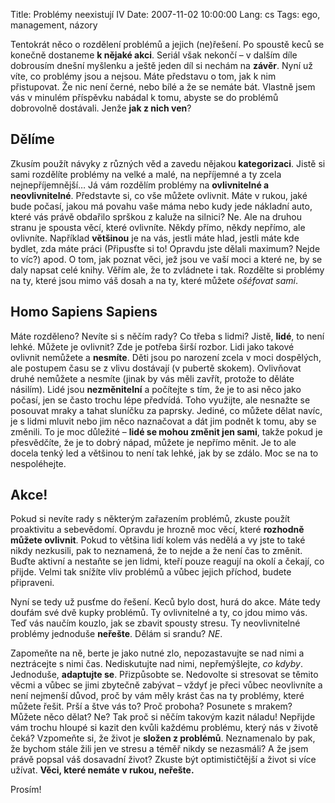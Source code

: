 Title: Problémy neexistují IV
Date: 2007-11-02 10:00:00
Lang: cs
Tags: ego, management, názory

Tentokrát něco o rozdělení problémů a jejich (ne)řešení. Po spoustě keců se konečně dostaneme **k nějaké akci**. Seriál však nekončí – v dalším díle dobrousím dnešní myšlenku a ještě jeden díl si nechám na **závěr**.
Nyní už víte, co problémy jsou a nejsou. Máte představu o tom, jak k nim přistupovat. Že nic není černé, nebo bílé a že se nemáte bát. Vlastně jsem vás v minulém příspěvku nabádal k tomu, abyste se do problémů dobrovolně dostávali. Jenže **jak z nich ven**?

## Dělíme

Zkusím použít návyky z různých věd a zavedu nějakou **kategorizaci**. Jistě si sami rozdělíte problémy na velké a malé, na nepříjemné a ty zcela nejnepříjemnější… Já vám rozdělím problémy na **ovlivnitelné a neovlivnitelné**. Představte si, co vše můžete ovlivnit. Máte v rukou, jaké bude počasí, jakou má povahu vaše máma nebo kudy jede nákladní auto, které vás právě obdařilo sprškou z kaluže na silnici? Ne. Ale na druhou stranu je spousta věcí, které ovlivníte. Někdy přímo, někdy nepřímo, ale ovlivníte. Například **většinou** je na vás, jestli máte hlad, jestli máte kde bydlet, zda máte práci (Připusťte si to! Opravdu jste dělali maximum? Nejde to víc?) apod. O tom, jak poznat věci, jež jsou ve vaší moci a které ne, by se daly napsat celé knihy. Věřím ale, že to zvládnete i tak. Rozdělte si problémy na ty, které jsou mimo váš dosah a na ty, které můžete *ošéfovat sami*.

## Homo Sapiens Sapiens

Máte rozděleno? Nevíte si s něčím rady? Co třeba s lidmi? Jistě, **lidé**, to není lehké. Můžete je ovlivnit? Zde je potřeba širší rozbor. Lidi jako takové ovlivnit nemůžete a **nesmíte**. Děti jsou po narození zcela v moci dospělých, ale postupem času se z vlivu dostávají (v pubertě skokem). Ovlivňovat druhé nemůžete a nesmíte (jinak by vás měli zavřít, protože to děláte násilím). Lidé jsou **nezměnitelní** a počítejte s tím, že je to asi něco jako počasí, jen se často trochu lépe předvídá. Toho využijte, ale nesnažte se posouvat mraky a tahat sluníčku za paprsky. Jediné, co můžete dělat navíc, je s lidmi mluvit nebo jim něco naznačovat a dát jim podnět k tomu, aby se změnili. To je moc důležité – **lidé se mohou změnit jen sami**, takže pokud je přesvědčíte, že je to dobrý nápad, můžete je nepřímo měnit. Je to ale docela tenký led a většinou to není tak lehké, jak by se zdálo. Moc se na to nespoléhejte.

## Akce!

Pokud si nevíte rady s některým zařazením problémů, zkuste použít proaktivitu a sebevědomí. Opravdu je hrozně moc věcí, které **rozhodně můžete ovlivnit**. Pokud to většina lidí kolem vás nedělá a vy jste to také nikdy nezkusili, pak to neznamená, že to nejde a že není čas to změnit. Buďte aktivní a nestaňte se jen lidmi, kteří pouze reagují na okolí a čekají, co přijde. Velmi tak snížíte vliv problémů a vůbec jejich příchod, budete připraveni.

Nyní se tedy už pusťme do řešení. Keců bylo dost, hurá do akce. Máte tedy doufám své dvě kupky problémů. Ty ovlivnitelné a ty, co jdou mimo vás. Teď vás naučím kouzlo, jak se zbavit spousty stresu. Ty neovlivnitelné problémy jednoduše **neřešte**. Dělám si srandu?
*NE*.

Zapomeňte na ně, berte je jako nutné zlo, nepozastavujte se nad nimi a neztrácejte s nimi čas. Nediskutujte nad nimi, nepřemýšlejte, *co kdyby*. Jednoduše, **adaptujte se**. Přizpůsobte se. Nedovolte si stresovat se těmito věcmi a vůbec se jimi zbytečně zabývat – vždyť je přeci vůbec neovlivníte a není nejmenší důvod, proč by vám měly krást čas na ty problémy, které můžete řešit. Prší a štve vás to? Proč proboha? Posunete s mrakem? Můžete něco dělat? Ne? Tak proč si něčím takovým kazit náladu! Nepřijde vám trochu hloupé si kazit den kvůli každému problému, který nás v životě čeká? Vzpomeňte si, že život je **složen z problémů**. Neznamenalo by pak, že bychom stále žili jen ve stresu a téměř nikdy se nezasmáli? A že jsem právě popsal váš dosavadní život? Zkuste být optimističtější a život si více užívat. **Věci, které nemáte v rukou, neřešte.**

Prosím!
